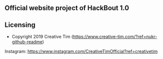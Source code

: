 ## Official website project of HackBout 1.0

## Licensing

- Copyright 2019 Creative Tim (https://www.creative-tim.com/?ref=nukr-github-readme)

[changelog]: ./CHANGELOG.md
[license]: ./LICENSE.md

Instagram: <https://www.instagram.com/CreativeTimOfficial?ref=creativetim>
